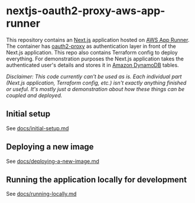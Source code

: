 # nextjs-oauth2-proxy-aws-app-runner

This repository contains an [Next.js](https://nextjs.org/) application hosted on [AWS App Runner](https://aws.amazon.com/apprunner/). The container has [oauth2-proxy](https://github.com/oauth2-proxy/oauth2-proxy) as authentication layer in front of the Next.js application. This repo also contains Terraform config to deploy everything. For demonstration purposes the Next.js application takes the authenticated user's details and stores it in [Amazon DynamoDB](https://aws.amazon.com/dynamodb/) tables.

_Disclaimer: This code currently can't be used as is. Each individual part (Next.js application, Terraform config, etc.) isn't exactly anything finished or useful. It's mostly just a demonstration about how these things can be coupled and deployed._

## Initial setup

See [docs/initial-setup.md](./docs/initial-setup.md)

## Deploying a new image

See [docs/deploying-a-new-image.md](./docs/deploying-a-new-image.md)

## Running the application locally for development

See [docs/running-locally.md](./docs/running-locally.md)
